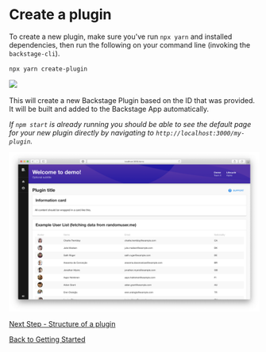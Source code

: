 # Create a plugin

To create a new plugin, make sure you've run `npx yarn` and installed dependencies, then run the following on your command line (invoking the `backstage-cli`).

```bash
npx yarn create-plugin
```

![](create-plugin_output.png)

This will create a new Backstage Plugin based on the ID that was provided. It will be built and
added to the Backstage App automatically.

_If `npm start` is already running you should be able to see the default page for your new
plugin directly by navigating to `http://localhost:3000/my-plugin`._

![](my-plugin_screenshot.png)

[Next Step - Structure of a plugin](structure-of-a-plugin.md)

[Back to Getting Started](README.md)
